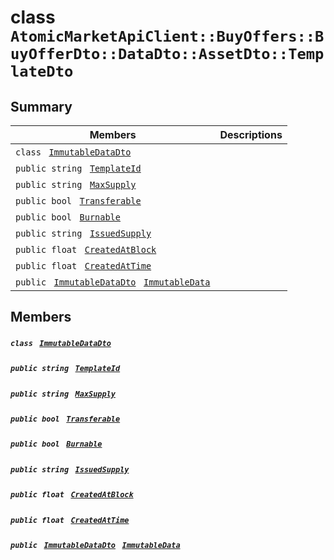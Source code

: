 # class `AtomicMarketApiClient::BuyOffers::BuyOfferDto::DataDto::AssetDto::TemplateDto` 

## Summary

 Members                                | Descriptions                                
----------------------------------------|---------------------------------------------
`class ` [`ImmutableDataDto`](.github/workflows/documentation/md/AtomicMarketApiClient--BuyOffers--BuyOfferDto--DataDto--AssetDto--TemplateDto--ImmutableDataDto.md#class_atomic_market_api_client_1_1_buy_offers_1_1_buy_offer_dto_1_1_data_dto_1_1_asset_dto_1_1_t682273d830b7e6c1b948f3ce81ee8bd5)        | 
`public string ` [`TemplateId`](#class_atomic_market_api_client_1_1_buy_offers_1_1_buy_offer_dto_1_1_data_dto_1_1_asset_dto_1_1_template_dto_1a5c685b09e3b7fae8be2d38c8f4803549) | 
`public string ` [`MaxSupply`](#class_atomic_market_api_client_1_1_buy_offers_1_1_buy_offer_dto_1_1_data_dto_1_1_asset_dto_1_1_template_dto_1a4dd50194618fac55b4d08b6c93724a32) | 
`public bool ` [`Transferable`](#class_atomic_market_api_client_1_1_buy_offers_1_1_buy_offer_dto_1_1_data_dto_1_1_asset_dto_1_1_template_dto_1ab0a2025837cfad369c22e114d1c93d42) | 
`public bool ` [`Burnable`](#class_atomic_market_api_client_1_1_buy_offers_1_1_buy_offer_dto_1_1_data_dto_1_1_asset_dto_1_1_template_dto_1a50c30f69b54db362be32720d5cc433bd) | 
`public string ` [`IssuedSupply`](#class_atomic_market_api_client_1_1_buy_offers_1_1_buy_offer_dto_1_1_data_dto_1_1_asset_dto_1_1_template_dto_1a3cb7f0ff4cebaec1e75ad6a8a0fbc944) | 
`public float ` [`CreatedAtBlock`](#class_atomic_market_api_client_1_1_buy_offers_1_1_buy_offer_dto_1_1_data_dto_1_1_asset_dto_1_1_template_dto_1a0caa720646d595f07067fcc6c44a4b2e) | 
`public float ` [`CreatedAtTime`](#class_atomic_market_api_client_1_1_buy_offers_1_1_buy_offer_dto_1_1_data_dto_1_1_asset_dto_1_1_template_dto_1a14bdb6268c108cfc8647325d8aff2078) | 
`public ` [`ImmutableDataDto`](.github/workflows/documentation/md/AtomicMarketApiClient--BuyOffers--BuyOfferDto--DataDto--AssetDto--TemplateDto--ImmutableDataDto.md#class_atomic_market_api_client_1_1_buy_offers_1_1_buy_offer_dto_1_1_data_dto_1_1_asset_dto_1_1_t682273d830b7e6c1b948f3ce81ee8bd5)` ` [`ImmutableData`](#class_atomic_market_api_client_1_1_buy_offers_1_1_buy_offer_dto_1_1_data_dto_1_1_asset_dto_1_1_template_dto_1a28b34021a1981f45a7e386c19634f80c) | 

## Members

##### `class ` [`ImmutableDataDto`](.github/workflows/documentation/md/AtomicMarketApiClient--BuyOffers--BuyOfferDto--DataDto--AssetDto--TemplateDto--ImmutableDataDto.md#class_atomic_market_api_client_1_1_buy_offers_1_1_buy_offer_dto_1_1_data_dto_1_1_asset_dto_1_1_t682273d830b7e6c1b948f3ce81ee8bd5) 

##### `public string ` [`TemplateId`](#class_atomic_market_api_client_1_1_buy_offers_1_1_buy_offer_dto_1_1_data_dto_1_1_asset_dto_1_1_template_dto_1a5c685b09e3b7fae8be2d38c8f4803549) 

##### `public string ` [`MaxSupply`](#class_atomic_market_api_client_1_1_buy_offers_1_1_buy_offer_dto_1_1_data_dto_1_1_asset_dto_1_1_template_dto_1a4dd50194618fac55b4d08b6c93724a32) 

##### `public bool ` [`Transferable`](#class_atomic_market_api_client_1_1_buy_offers_1_1_buy_offer_dto_1_1_data_dto_1_1_asset_dto_1_1_template_dto_1ab0a2025837cfad369c22e114d1c93d42) 

##### `public bool ` [`Burnable`](#class_atomic_market_api_client_1_1_buy_offers_1_1_buy_offer_dto_1_1_data_dto_1_1_asset_dto_1_1_template_dto_1a50c30f69b54db362be32720d5cc433bd) 

##### `public string ` [`IssuedSupply`](#class_atomic_market_api_client_1_1_buy_offers_1_1_buy_offer_dto_1_1_data_dto_1_1_asset_dto_1_1_template_dto_1a3cb7f0ff4cebaec1e75ad6a8a0fbc944) 

##### `public float ` [`CreatedAtBlock`](#class_atomic_market_api_client_1_1_buy_offers_1_1_buy_offer_dto_1_1_data_dto_1_1_asset_dto_1_1_template_dto_1a0caa720646d595f07067fcc6c44a4b2e) 

##### `public float ` [`CreatedAtTime`](#class_atomic_market_api_client_1_1_buy_offers_1_1_buy_offer_dto_1_1_data_dto_1_1_asset_dto_1_1_template_dto_1a14bdb6268c108cfc8647325d8aff2078) 

##### `public ` [`ImmutableDataDto`](.github/workflows/documentation/md/AtomicMarketApiClient--BuyOffers--BuyOfferDto--DataDto--AssetDto--TemplateDto--ImmutableDataDto.md#class_atomic_market_api_client_1_1_buy_offers_1_1_buy_offer_dto_1_1_data_dto_1_1_asset_dto_1_1_t682273d830b7e6c1b948f3ce81ee8bd5)` ` [`ImmutableData`](#class_atomic_market_api_client_1_1_buy_offers_1_1_buy_offer_dto_1_1_data_dto_1_1_asset_dto_1_1_template_dto_1a28b34021a1981f45a7e386c19634f80c) 

